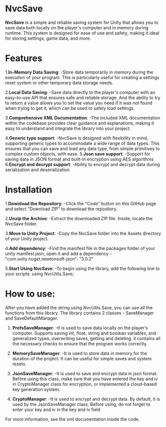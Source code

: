 # NvcSave
__NvcSave__ is a simple and reliable saving system for Unity that allows you to save data both locally on the player's computer and in memory during runtime. This system is designed for ease of use and safety, making it ideal for storing settings, game data, and more.

# Features
1.__In-Memory Data Saving__:
-Store data temporarily in memory during the execution of your program. This is particularly useful for creating a settings reset system or other temporary data storage needs.

2.__Local Data Saving__:
-Save data directly to the player's computer with an easy-to-use API that ensures safe and reliable storage. And the ability to try to return a value allows you to set the value you need if it was not found when trying to get it, which can be used to safely load settings.

3.__Comprehensive XML Documentation__:
-The included XML documentation within the codebase provides clear guidance and explanations, making it easy to understand and integrate the library into your project.

4.__Generic type support__:
-NvcSave is designed with flexibility in mind, supporting generic types to accommodate a wide range of data types. This ensures that you can save and load any data type, from simple primitives to complex custom objects, with ease.
5.__Json save support__:
-Support for saving data in JSON format and built-in encryption using AES algorithms
6.__Encrypt and decrypt support__:
-Ability to encrypt and decrypt data during serialization and deserialization
# Installation

1.__Download the Repository__:
-Click the "Code" button on this GitHub page and select "Download ZIP" to download the repository.

2.__Unzip the Archive__:
-Extract the downloaded ZIP file. Inside, locate the NvcSave folder.

3.__Move to Unity Project__:
-Copy the NvcSave folder into the Assets directory of your Unity project.

4.__Add dependency__:
-Find the manifest file in the packages folder of your unity manifest.json, open it and add a dependency - "com.unity.nuget.newtonsoft-json": "3.0.2"

5.__Start Using NvcSave__:
-To begin using the library, add the following line to your scripts:
using NvcUtils.Save;

# How to use:
After you have added the string using NvcUtils.Save, you can use all the functions from this library. The library contains 2 classes - SaveManager and SaveDefaultManager.

1. __PrefsSaveManager__:
-It is used to save data locally on the player's computer. Supports saving int, float, string and boolean variables, and generalized types, overwriting saves, getting and deleting. it contains all the necessary checks to ensure that the program works correctly.

2. __MemorySaveManager__:
-It is used to store data in memory for the duration of the project. It can be useful for simple saves and system resets.

3. __JsonSaveManager__:
-It is used to save and encrypt data in json format. Before using this class, make sure that you have entered the key and iv in CryptoManager class for encryption, or implemented a cloud-based key generation system.

4. __CryptoManager__:
-It is used to encrypt and decrypt data. By default, it is used by the JsonSaveManager class. Before using, do not forget to enter your key and iv in the key and iv field

For more information, see the xml documentation inside the code.


